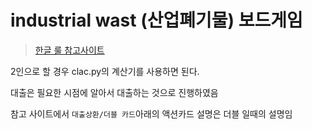 # industrial wast (산업폐기물) 보드게임

> [한글 룰 참고사이트](https://web.archive.org/web/20160909164420/http://m.blog.naver.com/korex527/100193100180)

2인으로 할 경우 clac.py의 계산기를 사용하면 된다.

대출은 필요한 시점에 알아서 대출하는 것으로 진행하였음

참고 사이트에서 `대출상환/더블 카드`아래의 액션카드 설명은 더블 일때의 설명임